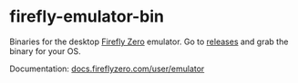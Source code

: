 # firefly-emulator-bin

Binaries for the desktop [Firefly Zero](https://fireflyzero.com/) emulator. Go to [releases](https://github.com/firefly-zero/firefly-emulator-bin/releases) and grab the binary for your OS.

Documentation: [docs.fireflyzero.com/user/emulator](https://docs.fireflyzero.com/user/emulator/)
